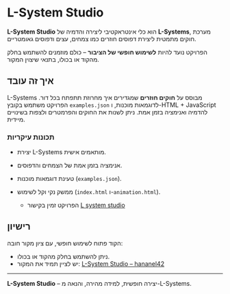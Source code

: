# L-System Studio

**L-System Studio** הוא כלי אינטראקטיבי ליצירה והדמיה של **L-Systems**, מערכת חוקים מתמטית ליצירת דפוסים חוזרים כמו צמחים, עצים ודפוסים גאומטריים.  

הפרויקט נועד להיות **לשימוש חופשי של הציבור** – כולם מוזמנים להשתמש בחלק מהקוד או בכולו, בתנאי שיצוין המקור.

## איך זה עובד
L-Systems מבוסס על **חוקים חוזרים** שמגדירים איך מחרוזת תתפתח בכל דור. הפרויקט משתמש בקובץ `examples.json` לדוגמאות מוכנות, ו-HTML + JavaScript להדמיה ואנימציה בזמן אמת. ניתן לשנות את החוקים והפרמטרים ולצפות בשינויים מיידית.

### תכונות עיקריות
- יצירת L-Systems מותאמים אישית.
- אנימציה בזמן אמת של הצמחים והדפוסים.
- טעינת דוגמאות מוכנות (`examples.json`).
- ממשק נקי וקל לשימוש (`index.html` ו-`animation.html`).

   * הפרויקט זמין בקישור [L system studio](https://hananel42.github.io/L-system-studio/)

## רישיון

הקוד פתוח לשימוש חופשי, עם ציון מקור חובה:

* ניתן להשתמש בחלק מהקוד או בכולו.
* יש לציין תמיד את המקור: [L-System Studio – hananel42](https://github.com/hananel42/L-system-studio)

---

**L-System Studio** – יצירה חופשית, למידה מהירה, והנאה מ-L-Systems.
